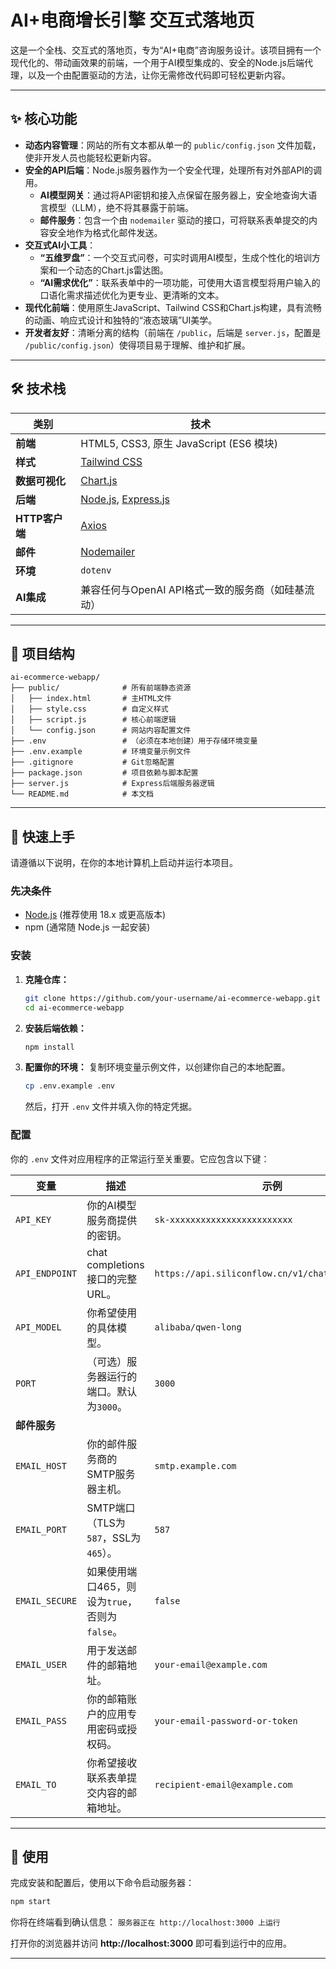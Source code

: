 # AI+电商增长引擎 交互式落地页

[](https://nodejs.org/)
[](https://opensource.org/licenses/MIT)
[](https://www.google.com/search?q=CONTRIBUTING.md)

这是一个全栈、交互式的落地页，专为“AI+电商”咨询服务设计。该项目拥有一个现代化的、带动画效果的前端，一个用于AI模型集成的、安全的Node.js后端代理，以及一个由配置驱动的方法，让你无需修改代码即可轻松更新内容。


-----

## ✨ 核心功能

  * **动态内容管理**：网站的所有文本都从单一的 `public/config.json` 文件加载，使非开发人员也能轻松更新内容。
  * **安全的API后端**：Node.js服务器作为一个安全代理，处理所有对外部API的调用。
      * **AI模型网关**：通过将API密钥和接入点保留在服务器上，安全地查询大语言模型（LLM），绝不将其暴露于前端。
      * **邮件服务**：包含一个由 `nodemailer` 驱动的接口，可将联系表单提交的内容安全地作为格式化邮件发送。
  * **交互式AI小工具**：
      * **“五维罗盘”**：一个交互式问卷，可实时调用AI模型，生成个性化的培训方案和一个动态的Chart.js雷达图。
      * **“AI需求优化”**：联系表单中的一项功能，可使用大语言模型将用户输入的口语化需求描述优化为更专业、更清晰的文本。
  * **现代化前端**：使用原生JavaScript、Tailwind CSS和Chart.js构建，具有流畅的动画、响应式设计和独特的“液态玻璃”UI美学。
  * **开发者友好**：清晰分离的结构（前端在 `/public`，后端是 `server.js`，配置是 `/public/config.json`）使得项目易于理解、维护和扩展。

-----

## 🛠️ 技术栈

| 类别         | 技术                                                       |
| ------------ | ---------------------------------------------------------- |
| **前端** | HTML5, CSS3, 原生 JavaScript (ES6 模块)          |
| **样式** | [Tailwind CSS](https://tailwindcss.com/)         |
| **数据可视化** | [Chart.js](https://www.chartjs.org/)             |
| **后端** | [Node.js](https://nodejs.org/), [Express.js](https://expressjs.com/) |
| **HTTP客户端** | [Axios](https://axios-http.com/)                 |
| **邮件** | [Nodemailer](https://nodemailer.com/)            |
| **环境** | `dotenv`                                         |
| **AI集成** | 兼容任何与OpenAI API格式一致的服务商（如硅基流动） |

-----

## 📂 项目结构

```
ai-ecommerce-webapp/
├── public/              # 所有前端静态资源
│   ├── index.html       # 主HTML文件
│   ├── style.css        # 自定义样式
│   ├── script.js        # 核心前端逻辑
│   └── config.json      # 网站内容配置文件
├── .env                 # （必须在本地创建）用于存储环境变量
├── .env.example         # 环境变量示例文件
├── .gitignore           # Git忽略配置
├── package.json         # 项目依赖与脚本配置
├── server.js            # Express后端服务器逻辑
└── README.md            # 本文档
```

-----

## 🚀 快速上手

请遵循以下说明，在你的本地计算机上启动并运行本项目。

### 先决条件

  * [Node.js](https://nodejs.org/en/download/) (推荐使用 18.x 或更高版本)
  * npm (通常随 Node.js 一起安装)

### 安装

1.  **克隆仓库：**

    ```bash
    git clone https://github.com/your-username/ai-ecommerce-webapp.git
    cd ai-ecommerce-webapp
    ```

2.  **安装后端依赖：**

    ```bash
    npm install
    ```

3.  **配置你的环境：**
    复制环境变量示例文件，以创建你自己的本地配置。

    ```bash
    cp .env.example .env
    ```

    然后，打开 `.env` 文件并填入你的特定凭据。

### 配置

你的 `.env` 文件对应用程序的正常运行至关重要。它应包含以下键：

| 变量 | 描述 | 示例 |
| --- | --- | --- |
| `API_KEY` | 你的AI模型服务商提供的密钥。 | `sk-xxxxxxxxxxxxxxxxxxxxxxxx` |
| `API_ENDPOINT` | chat completions接口的完整URL。 | `https://api.siliconflow.cn/v1/chat/completions` |
| `API_MODEL` | 你希望使用的具体模型。 | `alibaba/qwen-long` |
| `PORT` | （可选）服务器运行的端口。默认为`3000`。 | `3000` |
| **邮件服务** | | |
| `EMAIL_HOST` | 你的邮件服务商的SMTP服务器主机。 | `smtp.example.com` |
| `EMAIL_PORT` | SMTP端口（TLS为`587`，SSL为`465`）。 | `587` |
| `EMAIL_SECURE` | 如果使用端口465，则设为`true`，否则为`false`。 | `false` |
| `EMAIL_USER` | 用于发送邮件的邮箱地址。 | `your-email@example.com` |
| `EMAIL_PASS` | 你的邮箱账户的应用专用密码或授权码。 | `your-email-password-or-token` |
| `EMAIL_TO` | 你希望接收联系表单提交内容的邮箱地址。 | `recipient-email@example.com` |

-----

## 🔧 使用

完成安装和配置后，使用以下命令启动服务器：

```bash
npm start
```

你将在终端看到确认信息：
`服务器正在 http://localhost:3000 上运行`

打开你的浏览器并访问 **http://localhost:3000** 即可看到运行中的应用。

-----
